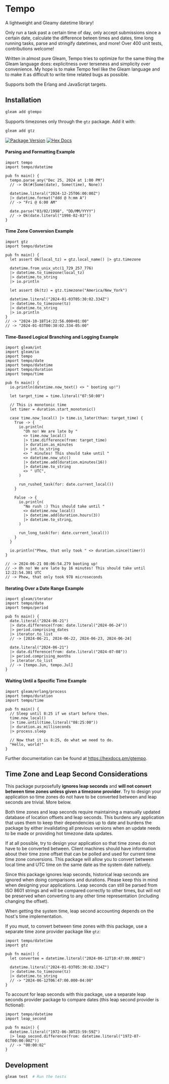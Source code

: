 # Tempo

A lightweight and Gleamy datetime library!

Only run a task past a certain time of day, only accept submissions since a certain date, calculate the difference beteen times and dates, time long running tasks, parse and stringify datetimes, and more! Over 400 unit tests, contributions welcome!

Written in almost pure Gleam, Tempo tries to optimize for the same thing the Gleam language does: explicitness over terseness and simplicity over convenience. My hope is to make Tempo feel like the Gleam language and to make it as difficult to write time related bugs as possible.

Supports both the Erlang and JavaScript targets. 

## Installation

```sh
gleam add gtempo
```
Supports timezones only through the `gtz` package. Add it with:
```sh
gleam add gtz
```

[![Package Version](https://img.shields.io/hexpm/v/tempo)](https://hex.pm/packages/gtempo)
[![Hex Docs](https://img.shields.io/badge/hex-docs-ffaff3)](https://hexdocs.pm/gtempo/)

#### Parsing and Formatting Example

```gleam
import tempo
import tempo/datetime

pub fn main() {
  tempo.parse_any("Dec 25, 2024 at 1:00 PM")
  // -> Ok(#(Some(date), Some(time), None))

  datetime.literal("2024-12-25T06:00:00Z")
  |> datetime.format("ddd @ h:mm A")
  // -> "Fri @ 6:00 AM"

  date.parse("03/02/1998", "DD/MM/YYYY")
  // -> Ok(date.literal("1998-02-03"))
}
```

#### Time Zone Conversion Example

```gleam
import gtz
import tempo/datetime

pub fn main() {
  let assert Ok(local_tz) = gtz.local_name() |> gtz.timezone

  datetime.from_unix_utc(1_729_257_776)
  |> datetime.to_timezone(local_tz)
  |> datetime.to_string
  |> io.println

  let assert Ok(tz) = gtz.timezone("America/New_York")

  datetime.literal("2024-01-03T05:30:02.334Z")
  |> datetime.to_timezone(tz)
  |> datetime.to_string
  |> io.println
}
// -> "2024-10-18T14:22:56.000+01:00"
// -> "2024-01-03T00:30:02.334-05:00"
```

#### Time-Based Logical Branching and Logging Example

```gleam
import gleam/int
import gleam/io
import tempo
import tempo/date
import tempo/datetime
import tempo/duration
import tempo/time

pub fn main() {
  io.println(datetime.now_text() <> " booting up!")

  let target_time = time.literal("07:50:00")

  // This is monotonic time
  let timer = duration.start_monotonic()

  case time.now_local() |> time.is_later(than: target_time) {
    True -> {
      io.println(
        "Oh no! We are late by "
        <> time.now_local()
        |> time.difference(from: target_time)
        |> duration.as_minutes
        |> int.to_string
        <> " minutes! This should take until "
        <> datetime.now_utc()
        |> datetime.add(duration.minutes(16))
        |> datetime.to_string
        <> " UTC",
      )

      run_rushed_task(for: date.current_local())
    }

    False -> {
      io.println(
        "No rush :) This should take until "
        <> datetime.now_local()
        |> datetime.add(duration.hours(3))
        |> datetime.to_string,
      )

      run_long_task(for: date.current_local())
    }
  }

  io.println("Phew, that only took " <> duration.since(timer))
}

// -> 2024-06-21 08:06:54.279 booting up!
// -> Oh no! We are late by 16 minutes! This should take until 12:22:54.301 UTC
// -> Phew, that only took 978 microseconds
```

#### Iterating Over a Date Range Example

```gleam
import gleam/iterator
import tempo/date
import tempo/period

pub fn main() {
  date.literal("2024-06-21")
  |> date.difference(from: date.literal("2024-06-24"))
  |> period.comprising_dates
  |> iterator.to_list
  // -> [2024-06-21, 2024-06-22, 2024-06-23, 2024-06-24]

  date.literal("2024-06-21")
  |> date.difference(from: date.literal("2024-07-08"))
  |> period.comprising_months
  |> iterator.to_list
  // -> [tempo.Jun, tempo.Jul]
}
```

#### Waiting Until a Specific Time Example

```gleam
import gleam/erlang/process
import tempo/duration
import tempo/time

pub fn main() {
  // Sleep until 8:25 if we start before then.
  time.now_local()
  |> time.until(time.literal("08:25:00"))
  |> duration.as_milliseconds
  |> process.sleep

  // Now that it is 8:25, do what we need to do.
  "Hello, world!"
}
```

Further documentation can be found at <https://hexdocs.pm/gtempo>.

## Time Zone and Leap Second Considerations

This package purposefully **ignores leap seconds** and **will not convert between time zones unless given a timezone provider**. Try to design your application so time zones do not have to be converted between and leap seconds are trivial. More below.

Both time zones and leap seconds require maintaining a manually updated database of location offsets and leap seconds. This burdens any application that uses them to keep their dependencies up to date and burdens the package by either invalidating all previous versions when an update needs to be made or providing hot timezone data updates.

If at all possible, try to design your application so that time zones do not have to be converted between. Client machines should have information about their time zone offset that can be polled and used for current time time zone conversions. This package will allow you to convert between local time and UTC time on the same date as the system date natively.

Since this package ignores leap seconds, historical leap seconds are ignored when doing comparisons and durations. Please keep this in mind when designing your applications. Leap seconds can still be parsed from ISO 8601 strings and will be compared correctly to other times, but will not be preserved when converting to any other time representation (including changing the offset).

When getting the system time, leap second accounting depends on the host's time implementation.

If you must, to convert between time zones with this package, use a separate time zone provider package like `gtz`:

```gleam
import tempo/datetime
import gtz

pub fn main() {
  let convertee = datetime.literal("2024-06-12T10:47:00.000Z")

  datetime.literal("2024-01-03T05:30:02.334Z")
  |> datetime.to_timezone(tz)
  |> datetime.to_string
  // -> "2024-06-12T06:47:00.000-04:00"
}
```

To account for leap seconds with this package, use a separate leap seconds provider package to compare dates (this leap second provider is fictional):

```gleam
import tempo/datetime
import leap_second

pub fn main() {
  datetime.literal("1972-06-30T23:59:59Z")
  |> leap_second.difference(from: datetime.literal("1972-07-01T00:00:00Z"))
  // -> "00:00:02"
}
```

## Development

```sh
gleam test  # Run the tests
```
